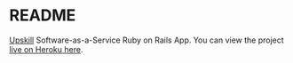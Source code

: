 # README

[Upskill](http://upskillcourses.com) Software-as-a-Service Ruby on Rails App. You can view the project [live on Heroku here](https://cryptic-coast-44468.herokuapp.com).
